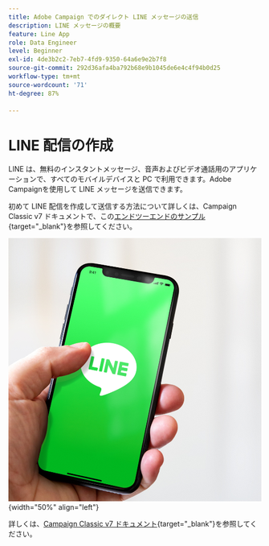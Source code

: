 ```yaml
---
title: Adobe Campaign でのダイレクト LINE メッセージの送信
description: LINE メッセージの概要
feature: Line App
role: Data Engineer
level: Beginner
exl-id: 4de3b2c2-7eb7-4fd9-9350-64a6e9e2b7f8
source-git-commit: 292d36afa4ba792b68e9b1045de6e4c4f94b0d25
workflow-type: tm+mt
source-wordcount: '71'
ht-degree: 87%

---
```


# LINE 配信の作成

LINE は、無料のインスタントメッセージ、音声およびビデオ通話用のアプリケーションで、すべてのモバイルデバイスと PC で利用できます。Adobe Campaignを使用して LINE メッセージを送信できます。

初めて LINE 配信を作成して送信する方法について詳しくは、Campaign Classic v7 ドキュメントで、この[エンドツーエンドのサンプル](https://experienceleague.adobe.com/docs/campaign-classic/using/sending-messages/line-channel.html?lang=ja#example--create-and-send-a-personalized-line-message){target="_blank"}を参照してください。

![](../assets/do-not-localize/LINE-msg.jpeg){width="50%" align="left"}

詳しくは、[Campaign Classic v7 ドキュメント](https://experienceleague.adobe.com/docs/campaign-classic/using/sending-messages/line-channel.html?lang=ja){target="_blank"}を参照してください。

